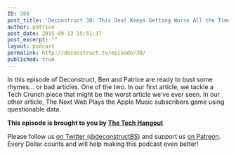 ```yaml
---
ID: 280
post_title: 'Deconstruct 38: This Deal Keeps Getting Worse All the Time'
author: patrice
post_date: 2015-09-13 15:51:37
post_excerpt: ""
layout: podcast
permalink: http://deconstruct.tv/episode/38/
published: true
---
```

<p>In this episode of Deconstruct, Ben and Patrice are ready to bust some rhymes… or bad articles.  One of the two.  In our first article, we tackle a Tech Crunch piece that might be the worst article we’ve ever seen.  In our other article, The Next Web Plays the Apple Music subscribers game using questionable data.

<strong>This episode is brought to you by <a href="http://thetechhangout.com">The Tech Hangout</a></strong>
</p>
<p>Please follow us <a href="http://twitter.com/deconstructBS">on Twitter (@deconstructBS)</a> and support us <a href="http://patreon.com/deconstruct">on Patreon</a>. Every Dollar counts and will help making this podcast even better!
</p>